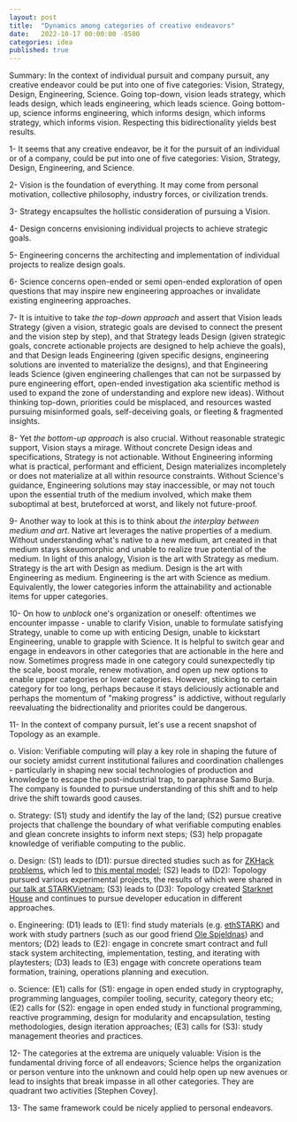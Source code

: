```yaml
---
layout: post
title:  "Dynamics among categories of creative endeavors"
date:   2022-10-17 00:00:00 -0500
categories: idea
published: true
---
```


Summary: In the context of individual pursuit and company pursuit, any creative endeavor could be put into one of five categories: Vision, Strategy, Design, Engineering, Science. Going top-down, vision leads strategy, which leads design, which leads engineering, which leads science. Going bottom-up, science informs engineering, which informs design, which informs strategy, which informs vision. Respecting this bidirectionality yields best results.

1- It seems that any creative endeavor, be it for the pursuit of an individual or of a company, could be put into one of five categories: Vision, Strategy, Design, Engineering, and Science.

2- Vision is the foundation of everything. It may come from personal motivation, collective philosophy, industry forces, or civilization trends.

3- Strategy encapsultes the hollistic consideration of pursuing a Vision.

4- Design concerns envisioning individual projects to achieve strategic goals.

5- Engineering concerns the architecting and implementation of individual projects to realize design goals.

6- Science concerns open-ended or semi open-ended exploration of open questions that may inspire new engineering approaches or invalidate existing engineering approaches.

7- It is intuitive to take *the top-down approach* and assert that Vision leads Strategy (given a vision, strategic goals are devised to connect the present and the vision step by step), and that Strategy leads Design (given strategic goals, concrete actionable projects are designed to help achieve the goals), and that Design leads Engineering (given specific designs, engineering solutions are invented to materialize the designs), and that Engineering leads Science (given engineering challenges that can not be surpassed by pure engineering effort, open-ended investigation aka scientific method is used to expand the zone of understanding and explore new ideas). Without thinking top-down, priorities could be misplaced, and resources wasted pursuing misinformed goals, self-deceiving goals, or fleeting & fragmented insights.

8- Yet *the bottom-up approach* is also crucial. Without reasonable strategic support, Vision stays a mirage. Without concrete Design ideas and specifications, Strategy is not actionable. Without Engineering informing what is practical, performant and efficient, Design materializes incompletely or does not materialize at all within resource constraints. Without Science's guidance, Engineering solutions may stay inaccessible, or may not touch upon the essential truth of the medium involved, which make them suboptimal at best, bruteforced at worst, and likely not future-proof.

9- Another way to look at this is to think about *the interplay between medium and art*. Native art leverages the native properties of a medium. Without understanding what's native to a new medium, art created in that medium stays skeuomorphic and unable to realize true potential of the medium. In light of this analogy, Vision is the art with Strategy as medium. Strategy is the art with Design as medium. Design is the art with Engineering as medium. Engineering is the art with Science as medium. Equivalently, the lower categories inform the attainability and actionable items for upper categories.

10- On how to *unblock* one's organization or oneself: oftentimes we encounter impasse - unable to clarify Vision, unable to formulate satisfying Strategy, unable to come up with enticing Design, unable to kickstart Engineering, unable to grapple with Science. It is helpful to switch gear and engage in endeavors in other categories that are actionable in the here and now. Sometimes progress made in one category could sunexpectedly tip the scale, boost morale, renew motivation, and open up new options to enable upper categories or lower categories. However, sticking to certain category for too long, perhaps because it stays deliciously actionable and perhaps the momentum of "making progress" is addictive, without regularly reevaluating the bidrectionality and priorites could be dangerous.

11- In the context of company pursuit, let's use a recent snapshot of Topology as an example.

o. Vision: Verifiable computing will play a key role in shaping the future of our society amidst current institutional failures and coordination challenges - particularly in shaping new social technologies of production and knowledge to escape the post-industrial trap, to paraphrase Samo Burja. The company is founded to pursue understanding of this shift and to help drive the shift towards good causes.

o. Strategy: (S1) study and identify the lay of the land; (S2) pursue creative projects that challenge the boundary of what verifiable computing enables and glean concrete insights to inform next steps; (S3) help propagate knowledge of verifiable computing to the public.

o. Design: (S1) leads to (D1): pursue directed studies such as for [ZKHack problems](https://zkhack.dev/), which led to [this mental model](https://www.guiltygyoza.xyz/2022/05/verifiable-computing-stack); (S2) leads to (D2): Topology pursued various experimental projects, the results of which were shared in [our talk at STARKVietnam](https://www.youtube.com/watch?v=n41dZFL0Q08&ab_channel=Topology); (S3) leads to (D3): Topology created [Starknet House](https://www.starknet.house/) and continues to pursue developer education in different approaches.

o. Engineering: (D1) leads to (E1): find study materials (e.g. [ethSTARK](https://eprint.iacr.org/2021/582.pdf)) and work with study partners (such as our good friend [Ole Spjeldnas]()) and mentors; (D2) leads to (E2): engage in concrete smart contract and full stack system architecting, implementation, testing, and iterating with playtesters; (D3) leads to (E3) engage with concrete operations team formation, training, operations planning and execution.

o. Science: (E1) calls for (S1): engage in open ended study in cryptography, programming languages, compiler tooling, security, category theory etc; (E2) calls for (S2): engage in open ended study in functional programming, reactive programming, design for modularity and encapsulation, testing methodologies, design iteration approaches; (E3) calls for (S3): study management theories and practices.

12- The categories at the extrema are uniquely valuable: Vision is the fundamental driving force of all endeavors; Science helps the organization or person venture into the unknown and could help open up new avenues or lead to insights that break impasse in all other categories. They are quadrant two activities [Stephen Covey].

13- The same framework could be nicely applied to personal endeavors.